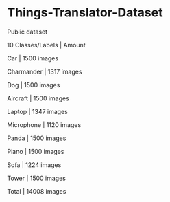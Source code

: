 # Things-Translator-Dataset

Public dataset

10 Classes/Labels |	Amount

Car |	1500 images

Charmander |	1317 images

Dog |	1500 images

Aircraft |	1500 images

Laptop |	1347 images

Microphone |	1120 images

Panda |	1500 images

Piano |	1500 images

Sofa |	1224 images

Tower |	1500 images

Total |	14008 images

